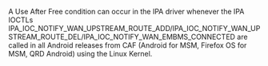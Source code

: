 A Use After Free condition can occur in the IPA driver whenever the IPA IOCTLs IPA_IOC_NOTIFY_WAN_UPSTREAM_ROUTE_ADD/IPA_IOC_NOTIFY_WAN_UPSTREAM_ROUTE_DEL/IPA_IOC_NOTIFY_WAN_EMBMS_CONNECTED are called in all Android releases from CAF (Android for MSM, Firefox OS for MSM, QRD Android) using the Linux Kernel.
